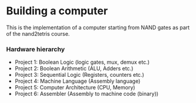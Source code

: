 # Building a computer 
This is the implementation of a computer starting from NAND gates as part of the nand2tetris course.

### Hardware hierarchy
   * Project 1: Boolean Logic (logic gates, mux, demux etc.)
   * Project 2: Boolean Arithmetic (ALU, Adders etc.)
   * Project 3: Sequential Logic (Registers, counters etc.)
   * Project 4: Machine Language (Assembly language)
   * Project 5: Computer Architecture (CPU, Memory)
   * Project 6: Assembler (Assembly to machine code (binary))
